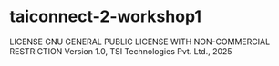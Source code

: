 # taiconnect-2-workshop1

LICENSE
GNU GENERAL PUBLIC LICENSE WITH NON-COMMERCIAL RESTRICTION
Version 1.0, TSI Technologies Pvt. Ltd., 2025
